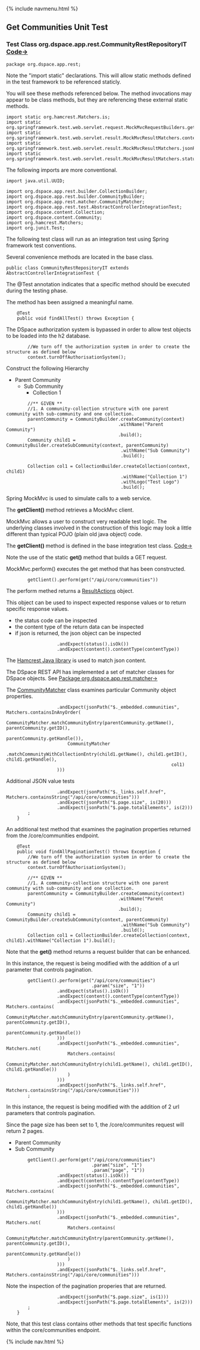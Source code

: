 {% include navmenu.html %}

## Get Communities Unit Test

### Test Class org.dspace.app.rest.CommunityRestRepositoryIT [Code&rarr;](https://github.com/DSpace/DSpace/blob/rest-tutorial/dspace-spring-rest/src/test/java/org/dspace/app/rest/CommunityRestRepositoryIT.java#L27)

```
package org.dspace.app.rest;

```
Note the "import static" declarations.  This will allow static methods defined in the test framework to be referenced staticly.

You will see these methods referenced below.  The method invocations may appear to be class methods, but they are referencing these external static methods.
```
import static org.hamcrest.Matchers.is;
import static org.springframework.test.web.servlet.request.MockMvcRequestBuilders.get;
import static org.springframework.test.web.servlet.result.MockMvcResultMatchers.content;
import static org.springframework.test.web.servlet.result.MockMvcResultMatchers.jsonPath;
import static org.springframework.test.web.servlet.result.MockMvcResultMatchers.status;
```
The following imports are more conventional.
```
import java.util.UUID;

import org.dspace.app.rest.builder.CollectionBuilder;
import org.dspace.app.rest.builder.CommunityBuilder;
import org.dspace.app.rest.matcher.CommunityMatcher;
import org.dspace.app.rest.test.AbstractControllerIntegrationTest;
import org.dspace.content.Collection;
import org.dspace.content.Community;
import org.hamcrest.Matchers;
import org.junit.Test;

```
The following test class will run as an integration test using Spring framework test conventions.

Several convenience methods are located in the base class.
```
public class CommunityRestRepositoryIT extends AbstractControllerIntegrationTest {
```
The @Test annotation indicates that a specific method should be executed during the testing phase.

The method has been assigned a meaningful name.
```
    @Test
    public void findAllTest() throws Exception {
```
The DSpace authorization system is bypassed in order to allow test objects to be loaded into the h2 database.
```
        //We turn off the authorization system in order to create the structure as defined below
        context.turnOffAuthorisationSystem();
```
Construct the following Hierarchy
- Parent Community
  - Sub Community
    - Collection 1

```
        //** GIVEN **
        //1. A community-collection structure with one parent community with sub-community and one collection.
        parentCommunity = CommunityBuilder.createCommunity(context)
                                          .withName("Parent Community")
                                          .build();
        Community child1 = CommunityBuilder.createSubCommunity(context, parentCommunity)
                                           .withName("Sub Community")
                                           .build();

        Collection col1 = CollectionBuilder.createCollection(context, child1)
                                           .withName("Collection 1")
                                           .withLogo("Test Logo")
                                           .build();
```
Spring MockMvc is used to simulate calls to a web service.

The **getClient()** method retrieves a MockMvc client.  

MockMvc allows a user to construct very readable test logic.  The underlying classes involved in the construction of this logic may look a little different than typical POJO (plain old java object) code.

The **getClient()** method is defined in the base integration test class. [Code&rarr;](https://github.com/DSpace/DSpace/blob/rest-tutorial/dspace-spring-rest/src/test/java/org/dspace/app/rest/test/AbstractControllerIntegrationTest.java#L87-L89)

Note the use of the static **get()** method that builds a GET request.

MockMvc.perform() executes the get method that has been constructed.
```
        getClient().perform(get("/api/core/communities"))
```
The perform methed returns a [ResultActions](https://docs.spring.io/spring-framework/docs/current/javadoc-api/org/springframework/test/web/servlet/ResultActions.html) object.

This object can be used to inspect expected response values or to return specific response values.
- the status code can be inspected
- the content type of the return data can be inspected
- if json is returned, the json object can be inspected

```
                   .andExpect(status().isOk())
                   .andExpect(content().contentType(contentType))
```
The [Hamcrest Java library](https://code.google.com/archive/p/hamcrest/wikis/Tutorial.wiki) is used to match json content.

The DSpace REST API has implemented a set of matcher classes for DSpace objects. See [Package org.dspace.app.rest.matcher&rarr;](https://github.com/DSpace/DSpace/tree/rest-tutorial/dspace-spring-rest/src/test/java/org/dspace/app/rest/matcher)

The [CommunityMatcher](https://github.com/DSpace/DSpace/blob/rest-tutorial/dspace-spring-rest/src/test/java/org/dspace/app/rest/matcher/CommunityMatcher.java) class examines particular Community object properties.
```
                   .andExpect(jsonPath("$._embedded.communities", Matchers.containsInAnyOrder(
                       CommunityMatcher.matchCommunityEntry(parentCommunity.getName(), parentCommunity.getID(),
                                                            parentCommunity.getHandle()),
                       CommunityMatcher
                           .matchCommunityWithCollectionEntry(child1.getName(), child1.getID(), child1.getHandle(),
                                                              col1)
                   )))
```
Additional JSON value tests
```
                   .andExpect(jsonPath("$._links.self.href", Matchers.containsString("/api/core/communities")))
                   .andExpect(jsonPath("$.page.size", is(20)))
                   .andExpect(jsonPath("$.page.totalElements", is(2)))
        ;
    }

```
An additional test method that examines the pagination properties returned from the /core/communities endpoint.
```
    @Test
    public void findAllPaginationTest() throws Exception {
        //We turn off the authorization system in order to create the structure as defined below
        context.turnOffAuthorisationSystem();

        //** GIVEN **
        //1. A community-collection structure with one parent community with sub-community and one collection.
        parentCommunity = CommunityBuilder.createCommunity(context)
                                          .withName("Parent Community")
                                          .build();
        Community child1 = CommunityBuilder.createSubCommunity(context, parentCommunity)
                                           .withName("Sub Community")
                                           .build();
        Collection col1 = CollectionBuilder.createCollection(context, child1).withName("Collection 1").build();
```
Note that the **get()** method returns a request builder that can be enhanced.

In this instance, the request is being modified with the addition of a url parameter that controls pagination.
```
        getClient().perform(get("/api/core/communities")
                                .param("size", "1"))
                   .andExpect(status().isOk())
                   .andExpect(content().contentType(contentType))
                   .andExpect(jsonPath("$._embedded.communities", Matchers.contains(
                       CommunityMatcher.matchCommunityEntry(parentCommunity.getName(), parentCommunity.getID(),
                                                            parentCommunity.getHandle())
                   )))
                   .andExpect(jsonPath("$._embedded.communities", Matchers.not(
                       Matchers.contains(
                           CommunityMatcher.matchCommunityEntry(child1.getName(), child1.getID(), child1.getHandle())
                       )
                   )))
                   .andExpect(jsonPath("$._links.self.href", Matchers.containsString("/api/core/communities")))
        ;

```        
In this instance, the request is being modified with the addition of 2 url parameters that controls pagination.

Since the page size has been set to 1, the /core/communites request will return 2 pages.  
- Parent Community
- Sub Community

```
        getClient().perform(get("/api/core/communities")
                                .param("size", "1")
                                .param("page", "1"))
                   .andExpect(status().isOk())
                   .andExpect(content().contentType(contentType))
                   .andExpect(jsonPath("$._embedded.communities", Matchers.contains(
                       CommunityMatcher.matchCommunityEntry(child1.getName(), child1.getID(), child1.getHandle())
                   )))
                   .andExpect(jsonPath("$._embedded.communities", Matchers.not(
                       Matchers.contains(
                           CommunityMatcher.matchCommunityEntry(parentCommunity.getName(), parentCommunity.getID(),
                                                                parentCommunity.getHandle())
                       )
                   )))
                   .andExpect(jsonPath("$._links.self.href", Matchers.containsString("/api/core/communities")))
```
Note the inspection of the pagination properies that are returned.
```
                   .andExpect(jsonPath("$.page.size", is(1)))
                   .andExpect(jsonPath("$.page.totalElements", is(2)))
        ;
    }
```
Note, that this test class contains other methods that test specific functions within the core/communities endpoint.

{% include nav.html %}
